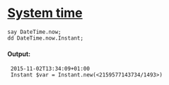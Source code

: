 [1]: http://rosettacode.org/wiki/System_time

# [System time][1]

```perl6
say DateTime.now;
dd DateTime.now.Instant;
```

#### Output:
```
 2015-11-02T13:34:09+01:00
 Instant $var = Instant.new(<2159577143734/1493>)
```